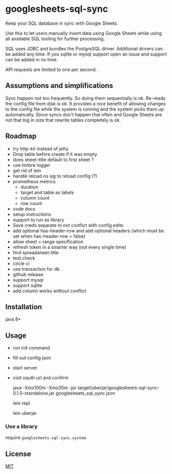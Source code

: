 # googlesheets-sql-sync

Keep your SQL database in sync with Google Sheets.

Use this to let users manually insert data using Google Sheets
while using all available SQL tooling for further processing.

SQL uses JDBC and bundles the PostgreSQL driver.
Additional drivers can be added any time.
If you sqlite or mysql support open an issue and support can be added in no time.

API requests are limited to one per second.


## Assumptions and simplifications

Sync happen not too frequently.
So doing them sequentially is ok.
Re-ready the config file from disk is ok. It provides a nice benefit of allowing changes to the config file while the system is running and the system picks them up automatically.
Since syncs don't happen that often and Google Sheets are not that big in size that rewrite tables completely is ok.


## Roadmap

- try http-kit instead of jetty
- Drop table before create if it was empty
- does sheet-title default to first sheet ?
- use timbre logger
- get rid of lein
- handle reload os sig to reload config (?)
- prometheus metrics
  - duration
  - target and table as labels
  - column count
  - row count
- code docs
- setup instructions
- support to run as library
- Save creds separate to not conflict with config edits
- add optional has-header-row and add optional headers (which must be set when has-header-row = false)
- allow sheet + range specification
- refresh token in a smarter way (not every single time)
- find spreadsheet-title
- test.check
- circle ci
- use transaction for db
- github release
- support mysql
- support sqlite
- add column works without conflict


## Installation

java 8+


## Usage

- run init command
- fill out config json
- start server
- visit oauth url and confirm

    java -Xmx100m -Xms30m -jar target/uberjar/googlesheets-sql-sync-0.1.0-standalone.jar googlesheets_sql_sync.json

    lein repl

    lein uberjar

### Use a library

require `googlesheets-sql-sync.system`


## License

[MIT](./LICENSE)

